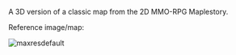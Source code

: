 A 3D version of a classic map from the 2D MMO-RPG Maplestory.

Reference image/map: 

![maxresdefault](https://github.com/user-attachments/assets/ebdd2109-00e6-4f8f-be60-3e842d6627fa)
